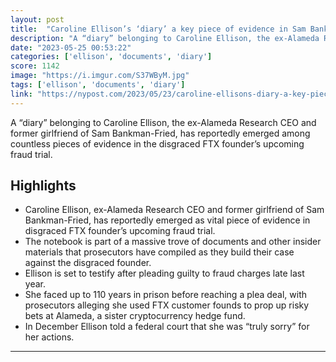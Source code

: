 ```yaml
---
layout: post
title:  "Caroline Ellison’s ‘diary’ a key piece of evidence in Sam Bankman-Fried’s FTX fraud case: report"
description: "A “diary” belonging to Caroline Ellison, the ex-Alameda Research CEO and former girlfriend of Sam Bankman-Fried, has reportedly emerged among countless pieces of evidence in the disgraced FTX founder’s upcoming fraud trial."
date: "2023-05-25 00:53:22"
categories: ['ellison', 'documents', 'diary']
score: 1142
image: "https://i.imgur.com/S37WByM.jpg"
tags: ['ellison', 'documents', 'diary']
link: "https://nypost.com/2023/05/23/caroline-ellisons-diary-a-key-piece-of-evidence-in-sam-bankman-frieds-ftx-fraud-case-report/"
---
```


A “diary” belonging to Caroline Ellison, the ex-Alameda Research CEO and former girlfriend of Sam Bankman-Fried, has reportedly emerged among countless pieces of evidence in the disgraced FTX founder’s upcoming fraud trial.

## Highlights

- Caroline Ellison, ex-Alameda Research CEO and former girlfriend of Sam Bankman-Fried, has reportedly emerged as vital piece of evidence in disgraced FTX founder’s upcoming fraud trial.
- The notebook is part of a massive trove of documents and other insider materials that prosecutors have compiled as they build their case against the disgraced founder.
- Ellison is set to testify after pleading guilty to fraud charges late last year.
- She faced up to 110 years in prison before reaching a plea deal, with prosecutors alleging she used FTX customer founds to prop up risky bets at Alameda, a sister cryptocurrency hedge fund.
- In December Ellison told a federal court that she was “truly sorry” for her actions.

---

